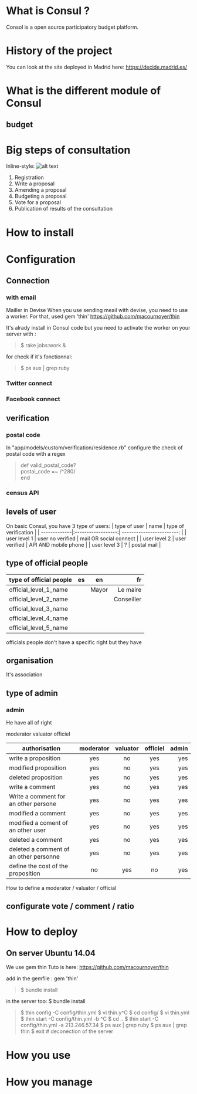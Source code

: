 # What is Consul ?
Consol is a open source participatory budget platform.
# History of the project
You can look at the site deployed in Madrid here: https://decide.madrid.es/
# What is the different module of Consul
## budget
# Big steps of consultation
Inline-style: 
![alt text](https://github.com/hugobarthelemy/consul_RIVP/app/assets/doc/generalprocess.png "general process")

1. Registration 
2. Write a proposal
3. Amending a proposal
4. Budgeting a proposal
5. Vote for a proposal
6. Publication of results of the consultation

# How to install

# Configuration

## Connection

### with email
Mailler in Devise
When you use sending meail with devise, you need to use a worker. For that, used gem 'thin'
https://github.com/macournoyer/thin

It's alrady install in Consul code but you need to activate the worker on your server with :
> $ rake jobs:work &

for check if it's fonctionnal:
> $ ps aux | grep ruby
### Twitter connect

### Facebook connect

## verification

### postal code

In "app/models/custom/verification/residence.rb" configure the check of postal code with a regex 
> def valid_postal_code?   
> <Enter> postal_code =~ /^280/  
> <Enter> end


### census API

## levels of user

On basic Consul, you have 3 type of users:
| type of user | name               | type of verification      |
| -------------|:------------------:| ------------------------: |
| user level 1 | user no verified   | mail OR social connect    |
| user level 2 | user verified      | API AND mobile phone      |
| user level 3 | ?                  | postal mail               |

## type of official people
| type of official people | es | en | fr |
| ----------------------- |:--:|:--:|--:|
| official_level_1_name   | | Mayor | Le maire |
| official_level_2_name   | |       | Conseiller|
| official_level_3_name   | |
| official_level_4_name   | |
| official_level_5_name   | |

officials people don't have a specific right but they have 
## organisation
It's association

## type of admin
### admin
He have all of right

moderator
valuator
officiel

| authorisation                             | moderator | valuator  | officiel  | admin |                                
| ------------------------------------------|:---------:|:---------:|:---------:|------:|
| write a proposition                       | yes       | no        | yes       | yes   |
| modified proposition                      | yes       | no        | yes       | yes   |
| deleted proposition                       | yes       | no        | yes       | yes   |
| write a comment                           | yes       | no        | yes       | yes   |
| Write a comment for an other persone      | yes       | no        | yes       | yes   |
| modified a comment                        | yes       | no        | yes       | yes   |
| modified a coment of an other user        | yes       | no        | yes       | yes   |
| deleted a comment                         | yes       | no        | yes       | yes   |
| deleted a comment of an other personne    | yes       | no        | yes       | yes   |
| define the cost of the proposition        | no        | yes       | no        | yes   |


How to define a moderator / valuator / official


## configurate vote / comment / ratio

# How to deploy
## On server Ubuntu 14.04
We use gem thin
Tuto is here: https://github.com/macournoyer/thin

add in the gemfile : 
gem 'thin'
> $ bundle install

in the server too: $ bundle install
> $ thin config -C config/thin.yml
> <Enter> $ vi thin.y^C
> <Enter> $ cd config/
> <Enter> $ vi thin.yml
> <Enter> $ thin start -C config/thin.yml -b ^C
> <Enter> $ cd ..
> <Enter> $ thin start -C config/thin.yml -a 213.246.57.34
> <Enter> $ ps aux | grep ruby
> <Enter> $ ps aux | grep thin
> <Enter> $ exit # deconection of the server
# How you use
# How you manage